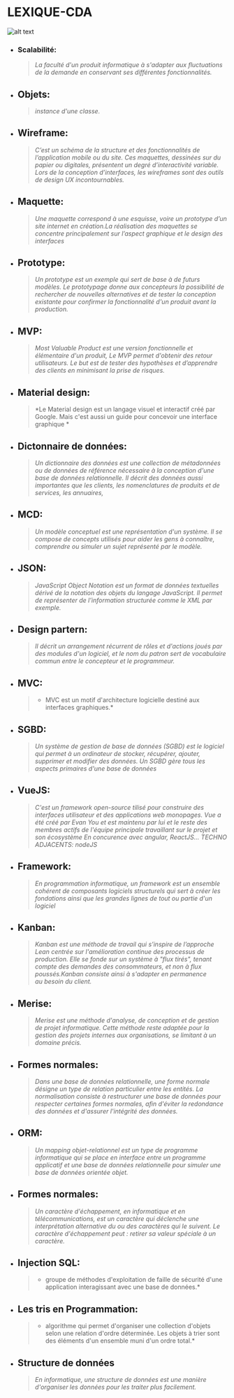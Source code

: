 #                                                                              LEXIQUE-CDA
![alt text](http://www.sinoiseries.org/lecteurfouT.gif)


- ### Scalabilité: 
   >  *La faculté d'un produit informatique à s'adapter aux fluctuations de la demande en conservant ses différentes fonctionnalités.*
- ## Objets:
   > *instance d'une classe.*
    
- ## Wireframe:
   > *C’est un schéma de la structure et des fonctionnalités de l’application mobile ou du site. Ces maquettes, dessinées sur du papier ou digitales, présentent un degré d’interactivité variable. Lors de la conception d’interfaces, les wireframes sont des outils de design UX incontournables.*
    
- ## Maquette:
   > *Une maquette correspond à une esquisse, voire un prototype d’un site internet en création.La réalisation des maquettes se concentre principalement sur l’aspect graphique et le design des interfaces*
    
- ## Prototype:
   > *Un prototype est un exemple qui sert de base à de futurs modèles. Le prototypage donne aux concepteurs la possibilité de rechercher de nouvelles alternatives et de tester la conception existante pour confirmer la fonctionnalité d'un produit avant la production.*
    
- ## MVP:
    > *Most Valuable Product est une version fonctionnelle et élémentaire d'un produit, Le MVP permet d'obtenir des retour utilisateurs. Le but est de tester des hypothèses et d’apprendre des clients en minimisant la prise de risques.*   
    
- ## Material design:
   > *Le Material design est un langage visuel et interactif créé par Google. Mais c'est aussi un guide pour concevoir une interface graphique *

- ## Dictonnaire de données:
   > *Un dictionnaire des données est une collection de métadonnées ou de données de référence nécessaire à la conception d'une base de données relationnelle. Il décrit des données aussi importantes que les clients, les nomenclatures de produits et de services, les annuaires,*
   
- ## MCD:
   > *Un modèle conceptuel est une représentation d'un système. Il se compose de concepts utilisés pour aider les gens à connaître, comprendre ou simuler un sujet représenté par le modèle.*
   
- ## JSON:
   > *JavaScript Object Notation est un format de données textuelles dérivé de la notation des objets du langage JavaScript. Il permet de représenter de l’information structurée comme le XML par exemple.*   

- ## Design partern:
   > *Il décrit un arrangement récurrent de rôles et d'actions joués par des modules d'un logiciel, et le nom du patron sert de vocabulaire commun entre le concepteur et le programmeur.*
- ## MVC:
     > * MVC est un motif d'architecture logicielle destiné aux interfaces graphiques.* 
- ## SGBD:
   > *Un système de gestion de base de données (SGBD) est le logiciel qui permet à un ordinateur de stocker, récupérer, ajouter, supprimer et modifier des données. Un SGBD gère tous les aspects primaires d'une base de données*

- ## VueJS:
   > *C'est un framework open-source tilisé pour construire des interfaces utilisateur et des applications web monopages. Vue a été créé par Evan You et est maintenu par lui et le reste des membres actifs de l'équipe principale travaillant sur le projet et son écosystème
   En concurence avec angular, ReactJS...
   TECHNO ADJACENTS: nodeJS*
   
- ## Framework:
   > *En programmation informatique, un framework est un ensemble cohérent de composants logiciels structurels qui sert à créer les fondations ainsi que les grandes lignes de tout ou partie d'un logiciel*

- ## Kanban:
   >*Kanban est une méthode de travail qui s’inspire de l’approche Lean centrée sur l'amélioration continue des processus de production. Elle se fonde sur un système à "flux tirés", tenant compte des demandes des consommateurs, et non à flux poussés.Kanban consiste ainsi à s'adapter en permanence au besoin du client.*

- ## Merise:
   > *Merise est une méthode d'analyse, de conception et de gestion de projet informatique.  Cette méthode reste adaptée pour la gestion des projets internes aux organisations, se limitant à un domaine précis.*
   
- ## Formes normales:
   > *Dans une base de données relationnelle, une forme normale désigne un type de relation particulier entre les entités. La normalisation consiste à restructurer une base de données pour respecter certaines formes normales, afin d'éviter la redondance des données et d'assurer l'intégrité des données.*   
   
- ## ORM:
   > *Un mapping objet-relationnel est un type de programme informatique qui se place en interface entre un programme applicatif et une base de données relationnelle pour simuler une base de données orientée objet.*
   
- ## Formes normales:
   > *Un caractère d'échappement, en informatique et en télécommunications, est un caractère qui déclenche une interprétation alternative du ou des caractères qui le suivent. Le caractère d'échappement peut : retirer sa valeur spéciale à un caractère.*
   
- ## Injection SQL:
   > * groupe de méthodes d'exploitation de faille de sécurité d'une application interagissant avec une base de données.*

- ## Les tris en Programmation:
   >* algorithme qui permet d'organiser une collection d'objets selon une relation d'ordre déterminée. Les objets à trier sont des éléments d'un ensemble muni d'un ordre total.*
   
- ## Structure de données
   >*En informatique, une structure de données est une manière d'organiser les données pour les traiter plus facilement.*
